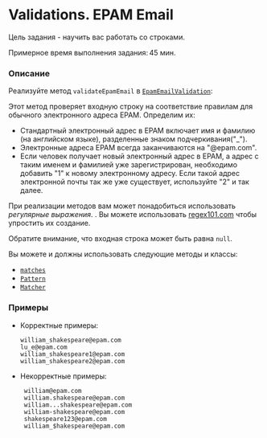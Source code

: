 # Validations. EPAM Email

Цель задания - научить вас работать со строками.

Примерное время выполнения задания: 45 мин.

### Описание 

Реализуйте метод `validateEpamEmail`
в [`EpamEmailValidation`](src/main/java/com/epam/training/student_dmitry_shamko/EpamEmailValidation.java):

Этот метод проверяет входную строку на соответствие правилам для обычного электронного адреса EPAM. Определим их: 

- Стандартный электронный адрес в EPAM включает имя и фамилию (на английском языке), разделенные знаком подчеркивания("_").
- Электронные адреса EPAM всегда заканчиваются на "@epam.com".
- Если человек получает новый электронный адрес в EPAM, а адрес с таким именем и фамилией уже зарегистрирован, необходимо добавить "1" к новому электронному адресу. Если такой адрес электронной почты так же уже существует, используйте "2" и так далее.

При реализации методов вам может понадобиться использовать *регулярные выражения*. . Вы можете использовать [regex101.com](https://regex101.com/) чтобы упростить их создание.

Обратите внимание, что входная строка может быть равна `null`.

Вы можете и должны использовать следующие методы и классы:

- [`matches`](https://docs.oracle.com/en/java/javase/11/docs/api/java.base/java/lang/String.html#matches(java.lang.String))
- [`Pattern`](https://docs.oracle.com/en/java/javase/11/docs/api/java.base/java/util/regex/Pattern.html)
- [`Matcher`](https://docs.oracle.com/en/java/javase/11/docs/api/java.base/java/util/regex/Pattern.html#matcher(java.lang.CharSequence))

### Примеры  

- Корректные примеры: 

      william_shakespeare@epam.com
      lu_e@epam.com
      william_shakespeare1@epam.com 
      william_shakespeare2@epam.com

- Некорректные примеры: 

       william@epam.com
       william.shakespeare@epam.com
       william...shakespeare@epam.com
       william-shakespeare@epam.com
       shakespeare123@epam.com
       william_$hakespeare@epam.com
